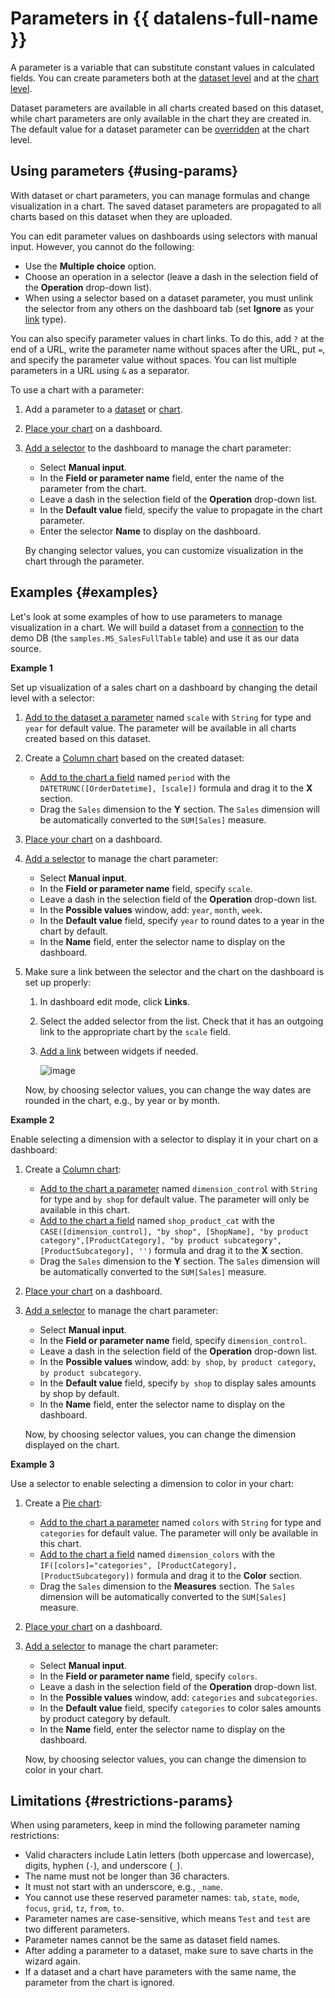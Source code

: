 # Parameters in {{ datalens-full-name }}

A parameter is a variable that can substitute constant values in calculated fields. You can create parameters both at the [dataset level](../dataset/create-dataset.md#add-parameters) and at the [chart level](../operations/chart/add-parameter-chart.md).

Dataset parameters are available in all charts created based on this dataset, while chart parameters are only available in the chart they are created in. The default value for a dataset parameter can be [overridden](../operations/chart/add-parameter-chart.md#change-value) at the chart level.

## Using parameters {#using-params}

With dataset or chart parameters, you can manage formulas and change visualization in a chart.
The saved dataset parameters are propagated to all charts based on this dataset when they are uploaded.

You can edit parameter values on dashboards using selectors with manual input. However, you cannot do the following:

* Use the **Multiple choice** option.
* Choose an operation in a selector (leave a dash in the selection field of the **Operation** drop-down list).
* When using a selector based on a dataset parameter, you must unlink the selector from any others on the dashboard tab (set **Ignore** as your [link](../dashboard/link.md) type).

You can also specify parameter values in chart links. To do this, add `?` at the end of a URL, write the parameter name without spaces after the URL, put `=`, and specify the parameter value without spaces. You can list multiple parameters in a URL using `&` as a separator. 

To use a chart with a parameter:

1. Add a parameter to a [dataset](../dataset/create-dataset.md#add-parameters) or [chart](../operations/chart/add-parameter-chart.md).
1. [Place your chart](../operations/dashboard/add-chart.md) on a dashboard.
1. [Add a selector](../operations/dashboard/add-selector.md) to the dashboard to manage the chart parameter:

   * Select **Manual input**.
   * In the **Field or parameter name** field, enter the name of the parameter from the chart.
   * Leave a dash in the selection field of the **Operation** drop-down list.
   * In the **Default value** field, specify the value to propagate in the chart parameter.
   * Enter the selector **Name** to display on the dashboard.

   By changing selector values, you can customize visualization in the chart through the parameter.


## Examples {#examples}

Let's look at some examples of how to use parameters to manage visualization in a chart. We will build a dataset from a [connection](../tutorials/data-from-ch-to-sql-chart.md#create-connection) to the demo DB (the `samples.MS_SalesFullTable` table) and use it as our data source.

**Example 1**

Set up visualization of a sales chart on a dashboard by changing the detail level with a selector:

1. [Add to the dataset a parameter](../dataset/create-dataset.md#add-parameters) named `scale` with `String` for type and `year` for default value. The parameter will be available in all charts created based on this dataset.
1. Create a [Column chart](../visualization-ref/column-chart.md#create-diagram) based on the created dataset:

   * [Add to the chart a field](../concepts/calculations/index.md#how-to-create-calculated-field) named `period` with the `DATETRUNC([OrderDatetime], [scale])` formula and drag it to the **X** section.
   * Drag the `Sales` dimension to the **Y** section. The `Sales` dimension will be automatically converted to the `SUM[Sales]` measure.

1. [Place your chart](../operations/dashboard/add-chart.md) on a dashboard.
1. [Add a selector](../operations/dashboard/add-selector.md) to manage the chart parameter:

   * Select **Manual input**.
   * In the **Field or parameter name** field, specify `scale`.
   * Leave a dash in the selection field of the **Operation** drop-down list.
   * In the **Possible values** window, add: `year`, `month`, `week`.
   * In the **Default value** field, specify `year` to round dates to a year in the chart by default.
   * In the **Name** field, enter the selector name to display on the dashboard.

1. Make sure a link between the selector and the chart on the dashboard is set up properly:

   1. In dashboard edit mode, click **Links**.
   1. Select the added selector from the list. Check that it has an outgoing link to the appropriate chart by the `scale` field.
   1. [Add a link](../operations/dashboard/create-alias.md) between widgets if needed.

      ![image](../../_assets/datalens/concepts/chart_param_round_alias.png)

   Now, by choosing selector values, you can change the way dates are rounded in the chart, e.g., by year or by month.

**Example 2**

Enable selecting a dimension with a selector to display it in your chart on a dashboard:

1. Create a [Column chart](../visualization-ref/column-chart.md#create-diagram):

   * [Add to the chart a parameter](../operations/chart/add-parameter-chart.md) named `dimension_control` with `String` for type and `by shop` for default value. The parameter will only be available in this chart.
   * [Add to the chart a field](../concepts/calculations/index.md#how-to-create-calculated-field) named `shop_product_cat` with the `CASE([dimension_control], "by shop", [ShopName], "by product category",[ProductCategory], "by product subcategory", [ProductSubcategory], '')` formula and drag it to the **X** section.
   * Drag the `Sales` dimension to the **Y** section. The `Sales` dimension will be automatically converted to the `SUM[Sales]` measure.

1. [Place your chart](../operations/dashboard/add-chart.md) on a dashboard.
1. [Add a selector](../operations/dashboard/add-selector.md) to manage the chart parameter:

   * Select **Manual input**.
   * In the **Field or parameter name** field, specify `dimension_control`.
   * Leave a dash in the selection field of the **Operation** drop-down list.
   * In the **Possible values** window, add: `by shop`, `by product category`, `by product subcategory`.
   * In the **Default value** field, specify `by shop` to display sales amounts by shop by default.
   * In the **Name** field, enter the selector name to display on the dashboard.

   Now, by choosing selector values, you can change the dimension displayed on the chart.

**Example 3**

Use a selector to enable selecting a dimension to color in your chart:

1. Create a [Pie chart](../visualization-ref/pie-chart.md#create-diagram):

   * [Add to the chart a parameter](../operations/chart/add-parameter-chart.md) named `colors` with `String` for type and `categories` for default value. The parameter will only be available in this chart.
   * [Add to the chart a field](../concepts/calculations/index.md#how-to-create-calculated-field) named `dimension_colors` with the `IF([colors]="categories", [ProductCategory], [ProductSubcategory])` formula and drag it to the **Color** section.
   * Drag the `Sales` dimension to the **Measures** section. The `Sales` dimension will be automatically converted to the `SUM[Sales]` measure.

1. [Place your chart](../operations/dashboard/add-chart.md) on a dashboard.
1. [Add a selector](../operations/dashboard/add-selector.md) to manage the chart parameter:

   * Select **Manual input**.
   * In the **Field or parameter name** field, specify `colors`.
   * Leave a dash in the selection field of the **Operation** drop-down list.
   * In the **Possible values** window, add: `categories` and `subcategories`.
   * In the **Default value** field, specify `categories` to color sales amounts by product category by default.
   * In the **Name** field, enter the selector name to display on the dashboard.

   Now, by choosing selector values, you can change the dimension to color in your chart.


## Limitations {#restrictions-params}

When using parameters, keep in mind the following parameter naming restrictions:

* Valid characters include Latin letters (both uppercase and lowercase), digits, hyphen (`-`), and underscore (`_`).
* The name must not be longer than 36 characters.
* It must not start with an underscore, e.g., `_name`.
* You cannot use these reserved parameter names: `tab`, `state`, `mode`, `focus`, `grid`, `tz`, `from`, `to`.
* Parameter names are case-sensitive, which means `Test` and `test` are two different parameters.
* Parameter names cannot be the same as dataset field names.
* After adding a parameter to a dataset, make sure to save charts in the wizard again.
* If a dataset and a chart have parameters with the same name, the parameter from the chart is ignored.
